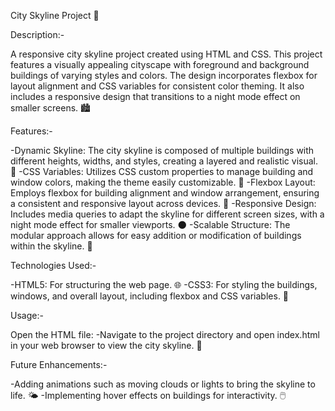 City Skyline Project 🌆

Description:-

A responsive city skyline project created using HTML and CSS. This project features a visually appealing cityscape with foreground and background buildings of varying styles and colors. The design incorporates flexbox for layout alignment and CSS variables for consistent color theming. It also includes a responsive design that transitions to a night mode effect on smaller screens. 🏙️

Features:-

-Dynamic Skyline: The city skyline is composed of multiple buildings with different heights, widths, and styles, creating a layered and realistic visual. 🏢
-CSS Variables: Utilizes CSS custom properties to manage building and window colors, making the theme easily customizable. 🎨
-Flexbox Layout: Employs flexbox for building alignment and window arrangement, ensuring a consistent and responsive layout across devices. 📐
-Responsive Design: Includes media queries to adapt the skyline for different screen sizes, with a night mode effect for smaller viewports. 🌑
-Scalable Structure: The modular approach allows for easy addition or modification of buildings within the skyline. 🧱

Technologies Used:-

-HTML5: For structuring the web page. 🌐
-CSS3: For styling the buildings, windows, and overall layout, including flexbox and CSS variables. 🎨

Usage:-

Open the HTML file:
-Navigate to the project directory and open index.html in your web browser to view the city skyline. 🌆

Future Enhancements:-

-Adding animations such as moving clouds or lights to bring the skyline to life. 🌤️
-Implementing hover effects on buildings for interactivity. 🖱️


